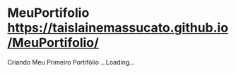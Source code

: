 # MeuPortifolio   https://taislainemassucato.github.io/MeuPortifolio/
Criando Meu Primeiro Portifólio ...Loading...
